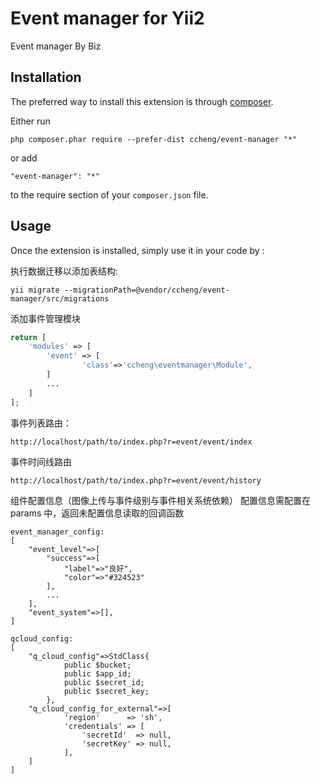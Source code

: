 Event manager for Yii2
=================
Event manager By Biz

Installation
------------

The preferred way to install this extension is through [composer](http://getcomposer.org/download/).

Either run

```
php composer.phar require --prefer-dist ccheng/event-manager "*"
```

or add

```
"event-manager": "*"
```

to the require section of your `composer.json` file.


Usage
-----

Once the extension is installed, simply use it in your code by  :

执行数据迁移以添加表结构:

```shell
yii migrate --migrationPath=@vendor/ccheng/event-manager/src/migrations
```

添加事件管理模块
```php
return [
	'modules' => [
		'event' => [
                'class'=>'ccheng\eventmanager\Module',
		]
		...
	]
];
```

事件列表路由：
```
http://localhost/path/to/index.php?r=event/event/index
```

事件时间线路由
```
http://localhost/path/to/index.php?r=event/event/history
```

组件配置信息（图像上传与事件级别与事件相关系统依赖）
配置信息需配置在 params 中，返回未配置信息读取的回调函数
```
event_manager_config:
[
    "event_level"=>[
        "success"=>[
            "label"=>"良好",
            "color"=>"#324523"
        ],
        ...
    ],
    "event_system"=>[],
]

qcloud_config:
[
    "q_cloud_config"=>StdClass{
            public $bucket;
            public $app_id;
            public $secret_id;
            public $secret_key;
        },
    "q_cloud_config_for_external"=>[
            'region'      => 'sh',
            'credentials' => [
                'secretId'  => null,
                'secretKey' => null,
            ],
    ]
]
```